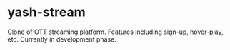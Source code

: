 # yash-stream
Clone of OTT streaming platform. Features including sign-up, hover-play, etc. Currently in development phase.

